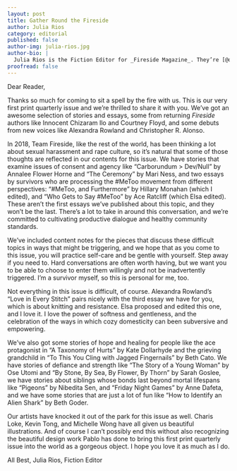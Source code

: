```yaml
---
layout: post
title: Gather Round the Fireside
author: Julia Rios
category: editorial
published: false
author-img: julia-rios.jpg
author-bio: |
  Julia Rios is the Fiction Editor for _Fireside Magazine_. They’re [@omgjulia](https://www.twitter.com/omgjulia) on Twitter.    
proofread: false
---
```


Dear Reader,

Thanks so much for coming to sit a spell by the fire with us. This is our very first print quarterly issue and we’re thrilled to share it with you. We’ve got an awesome selection of stories and essays, some from returning _Fireside_ authors like Innocent Chizaram Ilo and Courtney Floyd, and some debuts from new voices like Alexandra Rowland and Christopher R. Alonso. 

In 2018, Team Fireside, like the rest of the world, has been thinking a lot about sexual harassment and rape culture, so it’s natural that some of those thoughts are reflected in our contents for this issue. We have stories that examine issues of consent and agency like “Carborundum > Dev/Null” by Annalee Flower Horne and “The Ceremony” by Mari Ness, and two essays by survivors who are processing the #MeToo movement from different perspectives: “#MeToo, and Furthermore” by Hillary Monahan (which I edited), and “Who Gets to Say #MeToo” by Ace Ratcliff (which Elsa edited). These aren’t the first essays we’ve published about this topic, and they won’t be the last. There’s a lot to take in around this conversation, and we’re committed to cultivating productive dialogue and healthy community standards. 

We’ve included content notes for the pieces that discuss these difficult topics in ways that might be triggering, and we hope that as you come to this issue, you will practice self-care and be gentle with yourself. Step away if you need to. Hard conversations are often worth having, but we want you to be able to choose to enter them willingly and not be inadvertently triggered. I’m a survivor myself, so this is personal for me, too. 

Not everything in this issue is difficult, of course. Alexandra Rowland’s “Love in Every Stitch” pairs nicely with the third essay we have for you, which is about knitting and resistance. Elsa proposed and edited this one, and I love it. I love the power of softness and gentleness, and the celebration of the ways in which cozy domesticity can been subversive and empowering. 

We’ve also got some stories of hope and healing for people like the ace protagonist in “A Taxonomy of Hurts” by Kate Dollarhyde and the grieving grandchild in “To This You Cling with Jagged Fingernails” by Beth Cato. We have stories of defiance and strength like “The Story of a Young Woman” by Ose Utomi and “By Stone, By Sea, By Flower, By Thorn” by Sarah Goslee, we have stories about siblings whose bonds last beyond mortal lifespans like “Pigeons” by Nibedita Sen, and “Friday Night Games” by Anne Dafeta, and we have some stories that are just a lot of fun like “How to Identify an Alien Shark” by Beth Goder. 

Our artists have knocked it out of the park for this issue as well. Charis Loke, Kevin Tong, and Michelle Wong have all given us beautiful illustrations. And of course I can’t possibly end this without also recognizing the beautiful design work Pablo has done to bring this first print quarterly issue into the world as a gorgeous object. I hope you love it as much as I do. 

All Best,
Julia Rios, Fiction Editor





